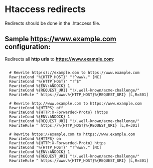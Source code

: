 # Htaccess redirects
Redirects should be done in the .htaccess file.

## Sample https://www.example.com configuration:
Redirects all <b>http urls</b> to <b>https://www.example.com</b>:
```

  # Rewrite http(s)://example.com to https://www.example.com
  RewriteCond "%{HTTP_HOST}" "!^www\." [NC]
  RewriteCond "%{HTTP_HOST}" "!^$"
  RewriteCond %{ENV:ANDOCK} 1
  RewriteCond %{REQUEST_URI} "!/.well-known/acme-challenge/"
  RewriteRule ^ https://www.%{HTTP_HOST}%{REQUEST_URI} [L,R=301]

  # Rewrite http://www.example.com to https://www.example.com
  RewriteCond %{HTTPS} off
  RewriteCond %{HTTP:X-Forwarded-Proto} !https
  RewriteCond %{ENV:ANDOCK} 1
  RewriteCond %{REQUEST_URI} "!/.well-known/acme-challenge/"
  RewriteRule ^ https://%{HTTP_HOST}%{REQUEST_URI} [L,R=301]

  # Rewrite https://example.com to https://www.example.com
  RewriteCond %{HTTPS} on
  RewriteCond %{HTTP:X-Forwarded-Proto} https
  RewriteCond "%{HTTP_HOST}" "!^www\." [NC]
  RewriteCond %{ENV:ANDOCK} 1
  RewriteCond %{REQUEST_URI} "!/.well-known/acme-challenge/"
  RewriteRule ^ https://www.%{HTTP_HOST}%{REQUEST_URI} [L,R=301]
```

